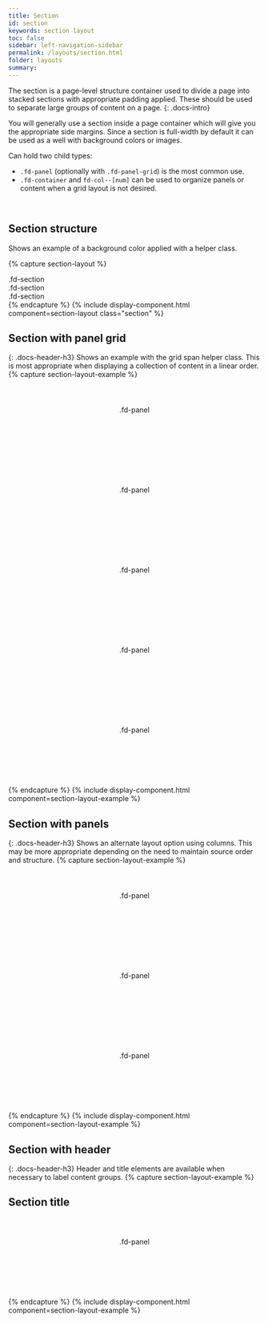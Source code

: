 ```yaml
---
title: Section
id: section
keywords: section layout
toc: false
sidebar: left-navigation-sidebar
permalink: /layouts/section.html
folder: layouts
summary:
---
```

The section is a page-level structure container used to divide a page into stacked sections with appropriate padding applied. These should be used to separate large groups of content on a page.
{: .docs-intro}

You will generally use a section inside a page container which will give you the appropriate side margins. Since a section is full-width by default it can be used as a well with background colors or images.

Can hold two child types:
- `.fd-panel` (optionally with `.fd-panel-grid`) is the most common use.
- `.fd-container` and `fd-col--[num]` can be used to organize panels or content when a grid layout is not desired.

<br>

## Section structure
Shows an example of a background color applied with a helper class.

{% capture section-layout %}
<section class="fd-section">
    .fd-section
</section>
<section class="fd-section fd-has-background-color-accent-4 fd-has-color-action-2">
    .fd-section
</section>
<section class="fd-section">
    .fd-section
</section>
{% endcapture %}
{% include display-component.html component=section-layout class="section" %}


## Section with panel grid
{: .docs-header-h3}
Shows an example with the grid span helper class. This is most appropriate when displaying a collection of content in a linear order.
{% capture section-layout-example %}
<section class="fd-section">
    <div class="fd-panel-grid">
        <div class="fd-panel fd-has-grid-column-span-2">
            .fd-panel
        </div>
        <div class="fd-panel">
            .fd-panel
        </div>
        <div class="fd-panel">
            .fd-panel
        </div>
        <div class="fd-panel">
            .fd-panel
        </div>
        <div class="fd-panel">
            .fd-panel
        </div>
    </div>
</section>
{% endcapture %}
{% include display-component.html component=section-layout-example %}


## Section with panels
{: .docs-header-h3}
Shows an alternate layout option using columns. This may be more appropriate depending on the need to maintain source order and structure.
{% capture section-layout-example %}
<section class="fd-section">
    <div class="fd-container">
        <div class="fd-panel">
            .fd-panel
        </div>
    </div>
</section>
<section class="fd-section">
    <div class="fd-container">
        <div class="fd-col--6">
            <div class="fd-panel">
                .fd-panel
            </div>
        </div>
        <div class="fd-col--6">
            <div class="fd-panel">
                .fd-panel
            </div>
        </div>
    </div>
</section>
{% endcapture %}
{% include display-component.html component=section-layout-example %}


## Section with header
{: .docs-header-h3}
Header and title elements are available when necessary to label content groups.
{% capture section-layout-example %}
<section class="fd-section">
    <div class="fd-section__header">
      <h1 class="fd-section__title">Section title</h1>
    </div>
    <div class="fd-panel">
        .fd-panel
    </div>
</section>
{% endcapture %}
{% include display-component.html component=section-layout-example %}



<style media="screen">
    .fd-panel{
        padding: 20px;
        padding-top:40px;
        height: 100px;
        text-align: center;
    }
</style>
